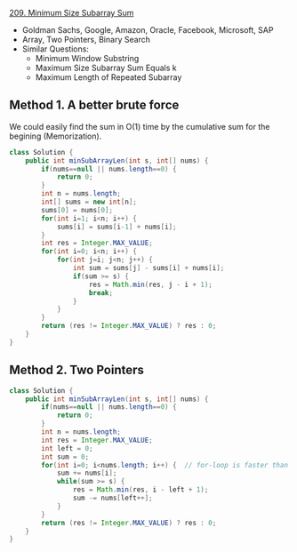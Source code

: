 [209. Minimum Size Subarray Sum](https://leetcode.com/problems/minimum-size-subarray-sum/)

* Goldman Sachs, Google, Amazon, Oracle, Facebook, Microsoft, SAP
* Array, Two Pointers, Binary Search
* Similar Questions:
    * Minimum Window Substring
    * Maximum Size Subarray Sum Equals k
    * Maximum Length of Repeated Subarray
    
    
## Method 1. A better brute force
We could easily find the sum in O(1) time by the cumulative sum for the begining (Memorization).
```java 
class Solution {
    public int minSubArrayLen(int s, int[] nums) {
        if(nums==null || nums.length==0) {
            return 0;
        }
        int n = nums.length;
        int[] sums = new int[n];
        sums[0] = nums[0];
        for(int i=1; i<n; i++) {
            sums[i] = sums[i-1] + nums[i];
        }
        int res = Integer.MAX_VALUE;
        for(int i=0; i<n; i++) {
            for(int j=i; j<n; j++) {
                int sum = sums[j] - sums[i] + nums[i];
                if(sum >= s) {
                    res = Math.min(res, j - i + 1);
                    break;
                }
            }
        }
        return (res != Integer.MAX_VALUE) ? res : 0;
    }
}
```


## Method 2. Two Pointers
```java 
class Solution {
    public int minSubArrayLen(int s, int[] nums) {
        if(nums==null || nums.length==0) {
            return 0;
        }
        int n = nums.length;
        int res = Integer.MAX_VALUE;
        int left = 0;
        int sum = 0;
        for(int i=0; i<nums.length; i++) {  // for-loop is faster than while loop
            sum += nums[i];
            while(sum >= s) {
                res = Math.min(res, i - left + 1);
                sum -= nums[left++];
            }
        }
        return (res != Integer.MAX_VALUE) ? res : 0;
    }
}
```





